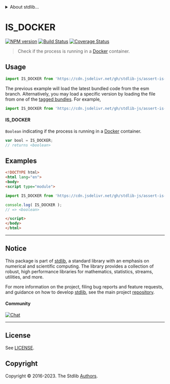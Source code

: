 <!--

@license Apache-2.0

Copyright (c) 2021 The Stdlib Authors.

Licensed under the Apache License, Version 2.0 (the "License");
you may not use this file except in compliance with the License.
You may obtain a copy of the License at

   http://www.apache.org/licenses/LICENSE-2.0

Unless required by applicable law or agreed to in writing, software
distributed under the License is distributed on an "AS IS" BASIS,
WITHOUT WARRANTIES OR CONDITIONS OF ANY KIND, either express or implied.
See the License for the specific language governing permissions and
limitations under the License.

-->


<details>
  <summary>
    About stdlib...
  </summary>
  <p>We believe in a future in which the web is a preferred environment for numerical computation. To help realize this future, we've built stdlib. stdlib is a standard library, with an emphasis on numerical and scientific computation, written in JavaScript (and C) for execution in browsers and in Node.js.</p>
  <p>The library is fully decomposable, being architected in such a way that you can swap out and mix and match APIs and functionality to cater to your exact preferences and use cases.</p>
  <p>When you use stdlib, you can be absolutely certain that you are using the most thorough, rigorous, well-written, studied, documented, tested, measured, and high-quality code out there.</p>
  <p>To join us in bringing numerical computing to the web, get started by checking us out on <a href="https://github.com/stdlib-js/stdlib">GitHub</a>, and please consider <a href="https://opencollective.com/stdlib">financially supporting stdlib</a>. We greatly appreciate your continued support!</p>
</details>

# IS_DOCKER

[![NPM version][npm-image]][npm-url] [![Build Status][test-image]][test-url] [![Coverage Status][coverage-image]][coverage-url] <!-- [![dependencies][dependencies-image]][dependencies-url] -->

> Check if the process is running in a [Docker][docker] container.



<section class="usage">

## Usage

```javascript
import IS_DOCKER from 'https://cdn.jsdelivr.net/gh/stdlib-js/assert-is-docker@esm/index.mjs';
```
The previous example will load the latest bundled code from the esm branch. Alternatively, you may load a specific version by loading the file from one of the [tagged bundles](https://github.com/stdlib-js/assert-is-docker/tags). For example,

```javascript
import IS_DOCKER from 'https://cdn.jsdelivr.net/gh/stdlib-js/assert-is-docker@v0.1.0-esm/index.mjs';
```

#### IS_DOCKER

`Boolean` indicating if the process is running in a [Docker][docker] container.

```javascript
var bool = IS_DOCKER;
// returns <boolean>
```

</section>

<!-- /.usage -->

<section class="examples">

## Examples

<!-- eslint no-undef: "error" -->

```html
<!DOCTYPE html>
<html lang="en">
<body>
<script type="module">

import IS_DOCKER from 'https://cdn.jsdelivr.net/gh/stdlib-js/assert-is-docker@esm/index.mjs';

console.log( IS_DOCKER );
// => <boolean>

</script>
</body>
</html>
```

</section>

<!-- /.examples -->

<!-- Section for related `stdlib` packages. Do not manually edit this section, as it is automatically populated. -->

<section class="related">

</section>

<!-- /.related -->

<!-- Section for all links. Make sure to keep an empty line after the `section` element and another before the `/section` close. -->


<section class="main-repo" >

* * *

## Notice

This package is part of [stdlib][stdlib], a standard library with an emphasis on numerical and scientific computing. The library provides a collection of robust, high performance libraries for mathematics, statistics, streams, utilities, and more.

For more information on the project, filing bug reports and feature requests, and guidance on how to develop [stdlib][stdlib], see the main project [repository][stdlib].

#### Community

[![Chat][chat-image]][chat-url]

---

## License

See [LICENSE][stdlib-license].


## Copyright

Copyright &copy; 2016-2023. The Stdlib [Authors][stdlib-authors].

</section>

<!-- /.stdlib -->

<!-- Section for all links. Make sure to keep an empty line after the `section` element and another before the `/section` close. -->

<section class="links">

[npm-image]: http://img.shields.io/npm/v/@stdlib/assert-is-docker.svg
[npm-url]: https://npmjs.org/package/@stdlib/assert-is-docker

[test-image]: https://github.com/stdlib-js/assert-is-docker/actions/workflows/test.yml/badge.svg?branch=v0.1.0
[test-url]: https://github.com/stdlib-js/assert-is-docker/actions/workflows/test.yml?query=branch:v0.1.0

[coverage-image]: https://img.shields.io/codecov/c/github/stdlib-js/assert-is-docker/main.svg
[coverage-url]: https://codecov.io/github/stdlib-js/assert-is-docker?branch=main

<!--

[dependencies-image]: https://img.shields.io/david/stdlib-js/assert-is-docker.svg
[dependencies-url]: https://david-dm.org/stdlib-js/assert-is-docker/main

-->

[chat-image]: https://img.shields.io/gitter/room/stdlib-js/stdlib.svg
[chat-url]: https://app.gitter.im/#/room/#stdlib-js_stdlib:gitter.im

[stdlib]: https://github.com/stdlib-js/stdlib

[stdlib-authors]: https://github.com/stdlib-js/stdlib/graphs/contributors

[umd]: https://github.com/umdjs/umd
[es-module]: https://developer.mozilla.org/en-US/docs/Web/JavaScript/Guide/Modules

[deno-url]: https://github.com/stdlib-js/assert-is-docker/tree/deno
[umd-url]: https://github.com/stdlib-js/assert-is-docker/tree/umd
[esm-url]: https://github.com/stdlib-js/assert-is-docker/tree/esm
[branches-url]: https://github.com/stdlib-js/assert-is-docker/blob/main/branches.md

[stdlib-license]: https://raw.githubusercontent.com/stdlib-js/assert-is-docker/main/LICENSE

[docker]: https://www.docker.com/

</section>

<!-- /.links -->
